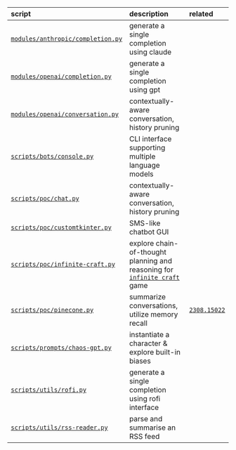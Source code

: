 
| script | description | related |
| :-     | :-          | :-      |
| [```modules/anthropic/completion.py```](https://github.com/mikeredev/llm/blob/main/modules/anthropic/completion.py) | generate a single completion using claude | |
| [```modules/openai/completion.py```](https://github.com/mikeredev/llm/blob/main/modules/openai/completion.py)    | generate a single completion using gpt | |
| [```modules/openai/conversation.py```](https://github.com/mikeredev/llm/blob/main/modules/openai/conversation.py)  | contextually-aware conversation, history pruning | |
| [```scripts/bots/console.py```](https://github.com/mikeredev/llm/blob/main/scripts/bots/console.py) | CLI interface supporting multiple language models | |
| [```scripts/poc/chat.py```](https://github.com/mikeredev/llm/blob/main/scripts/poc/chat.py) | contextually-aware conversation, history pruning | |
| [```scripts/poc/customtkinter.py```](https://github.com/mikeredev/llm/blob/main/scripts/poc/customtkinter.py) | SMS-like chatbot GUI |  |
| [```scripts/poc/infinite-craft.py```](https://github.com/mikeredev/llm/blob/main/scripts/poc/infinite-craft.py) | explore chain-of-thought planning and reasoning for [```infinite craft```](https://neal.fun/infinite-craft) game | |
| [```scripts/poc/pinecone.py```](https://github.com/mikeredev/llm/blob/main/scripts/poc/pinecone.py) | summarize conversations, utilize memory recall | [```2308.15022```](https://arxiv.org/abs/2308.15022) |
| [```scripts/prompts/chaos-gpt.py```](https://github.com/mikeredev/llm/blob/main/scripts/prompts/chaos-gpt.py) | instantiate a character & explore built-in biases | |
| [```scripts/utils/rofi.py```](https://github.com/mikeredev/llm/blob/main/scripts/utils/rofi) | generate a single completion using rofi interface | |
| [```scripts/utils/rss-reader.py```](https://github.com/mikeredev/llm/blob/main/scripts/utils/rss-reader) | parse and summarise an RSS feed | |
